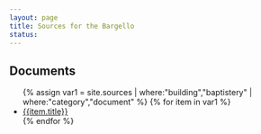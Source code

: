```yaml
---
layout: page
title: Sources for the Bargello 
status: 
---
```


<div class="encyclopedia">
<article>
<h2><span class="icon fa-file-text"></span> Documents</h2>
<ul>
{% assign var1 = site.sources | where:"building","baptistery" | where:"category","document" %}
{% for item in var1 %}
  <li><a href="{{ item.url | absolute_url }}">{{item.title}}</a></li>
{% endfor %}
</ul>
</article>
